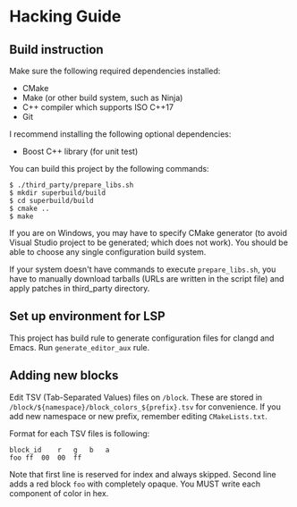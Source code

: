 # Hacking Guide

## Build instruction

Make sure the following required dependencies installed:

- CMake
- Make (or other build system, such as Ninja)
- C++ compiler which supports ISO C++17
- Git

I recommend installing the following optional dependencies:

- Boost C++ library (for unit test)

You can build this project by the following commands:

```shell
$ ./third_party/prepare_libs.sh
$ mkdir superbuild/build
$ cd superbuild/build
$ cmake ..
$ make
```

If you are on Windows, you may have to specify CMake generator (to avoid
Visual Studio project to be generated; which does not work).
You should be able to choose any single configuration build system.

If your system doesn't have commands to execute `prepare_libs.sh`,
you have to manually download tarballs (URLs are written in the script file)
and apply patches in third_party directory.

## Set up environment for LSP

This project has build rule to generate configuration files for
clangd and Emacs. Run `generate_editor_aux` rule.

## Adding new blocks

Edit TSV (Tab-Separated Values) files on `/block`.
These are stored in `/block/${namespace}/block_colors_${prefix}.tsv` for convenience.
If you add new namespace or new prefix, remember editing `CMakeLists.txt`.

Format for each TSV files is following:

```tsv
block_id	r	g	b	a
foo	ff	00	00	ff
```

Note that first line is reserved for index and always skipped.
Second line adds a red block `foo` with completely opaque.
You MUST write each component of color in hex.
